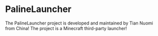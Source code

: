 # PalineLauncher
The PalineLauncher project is developed and maintained by Tian Nuomi from China! The project is a Minecraft third-party launcher!
